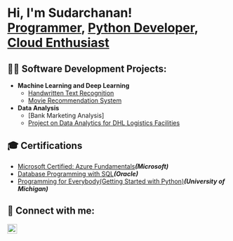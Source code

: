 <h1>Hi, I'm Sudarchanan! <br/><a href="https://github.com/Sudarchanan">Programmer</a>, <a href="https://www.linkedin.com/in/sudarchananms/">Python Developer</a>, <a href="">Cloud Enthusiast</a></h1>

<h2>👨‍💻 Software Development Projects:</h2>

- <b>Machine Learning and Deep Learning</b>
  - [Handwritten Text Recognition](https://github.com/Sudarchanan/HandWritten-Text-Recognition)
  - [Movie Recommendation System](https://github.com/Sudarchanan/Movie-Recommendation)
- <b>Data Analysis</b>
  - [Bank Marketing Analysis]
  - [Project on Data Analytics for DHL Logistics Facilities](https://github.com/Sudarchanan/IBM-Project-2455-1658471854)
 
<h2>🎓 Certifications</h2>

- [Microsoft Certified: Azure Fundamentals](https://learn.microsoft.com/api/credentials/share/en-gb/SudarchananMS-0194/30D12B4A1E6816F3?sharingId=C919778F16FE0BE2)<b><i>(Microsoft)</b></i>
- [Database Programming with SQL](https://drive.google.com/file/d/1YpeT9TB03BEvzk9yGrbGVGNmT2Ksmj8x/view?usp=drive_link)<b><i>(Oracle)</b></i>
- [Programming for Everybody(Getting Started with Python)](https://coursera.org/share/6416e2af39713a5d12e059749d78b703)<b><i>(University of Michigan)</b></i>


<h2> 🤳 Connect with me:</h2>

[<img align="left" alt="LinkedIn" width="22px" src="https://cdn.jsdelivr.net/npm/simple-icons@v3/icons/linkedin.svg" />][linkedin]

[linkedin]:https://www.linkedin.com/in/sudarchananms/
<!--
**Sudarchanan/Sudarchanan** is a ✨ _special_ ✨ repository because its `README.md` (this file) appears on your GitHub profile.

Here are some ideas to get you started:

- 🔭 I’m currently working on ...
- 🌱 I’m currently learning ...
- 👯 I’m looking to collaborate on ...
- 🤔 I’m looking for help with ...
- 💬 Ask me about ...
- 📫 How to reach me: ...
- 😄 Pronouns: ...
- ⚡ Fun fact: ...
-->
